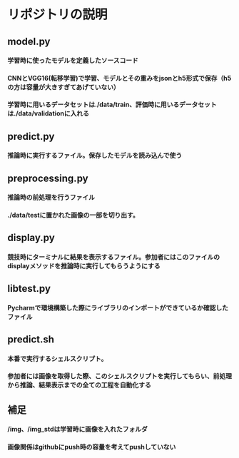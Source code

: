 # リポジトリの説明

## model.py
#### 学習時に使ったモデルを定義したソースコード
#### CNNとVGG16(転移学習)で学習、モデルとその重みをjsonとh5形式で保存（h5の方は容量が大きすぎてあげていない）
#### 学習時に用いるデータセットは./data/train、評価時に用いるデータセットは./data/validationに入れる

## predict.py
#### 推論時に実行するファイル。保存したモデルを読み込んで使う

## preprocessing.py
#### 推論時の前処理を行うファイル
#### ./data/testに置かれた画像の一部を切り出す。

## display.py
#### 競技時にターミナルに結果を表示するファイル。参加者にはこのファイルのdisplayメソッドを推論時に実行してもらうようにする

## libtest.py
#### Pycharmで環境構築した際にライブラリのインポートができているか確認したファイル

## predict.sh
#### 本番で実行するシェルスクリプト。
#### 参加者には画像を取得した際、このシェルスクリプトを実行してもらい、前処理から推論、結果表示までの全ての工程を自動化する


## 補足
#### /img、/img_stdは学習時に画像を入れたフォルダ
#### 画像関係はgithubにpush時の容量を考えてpushしていない


